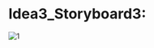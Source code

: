 # Idea3_Storyboard3:

![1](https://user-images.githubusercontent.com/38988469/148654639-beb96dff-1097-4f7f-b9e6-6ee1d5224058.jpeg)
